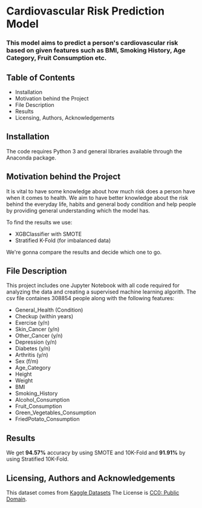 # Cardiovascular Risk Prediction Model

### This model aims to predict a person's cardiovascular risk based on given features such as BMI, Smoking History, Age Category, Fruit Consumption etc.

## Table of Contents

- Installation
- Motivation behind the Project
- File Description
- Results
- Licensing, Authors, Acknowledgements

## Installation

The code requires Python 3 and general libraries available through the Anaconda package.

## Motivation behind the Project

It is vital to have some knowledge about how much risk does a person have when it comes to health.
We aim to have better knowledge about the risk behind the everyday life, habits and general body condition and 
help people by providing general understanding which the model has.

To find the results we use:

- XGBClassifier with SMOTE
- Stratified K-Fold (for imbalanced data)

We're gonna compare the results and decide which one to go.

## File Description

This project includes one Jupyter Notebook with all code required for analyzing the data and creating a supervised 
machine learning algorith. The csv file containes 308854 people along with the following features:

- General_Health (Condition)
- Checkup (within years)
- Exercise (y/n)
- Skin_Cancer (y/n)
- Other_Cancer (y/n)
- Depression (y/n)
- Diabetes (y/n)
- Arthritis (y/n)
- Sex (f/m)
- Age_Category
- Height
- Weight
- BMI
- Smoking_History
- Alcohol_Consumption
- Fruit_Consumption
- Green_Vegetables_Consumption
- FriedPotato_Consumption

## Results

We get **94.57%** accuracy by using SMOTE and 10K-Fold and **91.91%** by using Stratified 10K-Fold.

## Licensing, Authors and Acknowledgements

This dataset comes from [Kaggle Datasets](https://www.kaggle.com/datasets/alphiree/cardiovascular-diseases-risk-prediction-dataset) The License
is [CC0: Public Domain](https://creativecommons.org/publicdomain/zero/1.0/).